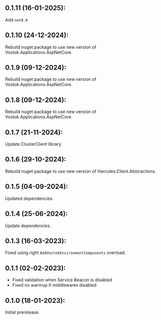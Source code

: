 ## 0.1.11 (16-01-2025):
Add `net8.0` 

## 0.1.10 (24-12-2024):

Rebuild nuget package to use new version of Vostok.Applications.AspNetCore.

## 0.1.9 (09-12-2024):

Rebuild nuget package to use new version of Vostok.Applications.AspNetCore.

## 0.1.8 (09-12-2024):

Rebuild nuget package to use new version of Vostok.Applications.AspNetCore.

## 0.1.7 (21-11-2024):

Update ClusterClient library.

## 0.1.6 (29-10-2024):

Rebuild nuget package to use new version of Hercules.Client.Abstractions.

## 0.1.5 (04-09-2024):

Updated dependencies.

## 0.1.4 (25-06-2024):

Update dependencies.

## 0.1.3 (16-03-2023):

Fixed using right `AddVostokEnvironmentComponents` overload.

## 0.1.1 (02-02-2023):

- Fixed validation when Service Beacon is disabled
- Fixed no warmup if middlewares disabled

## 0.1.0 (18-01-2023):

Initial prerelease.